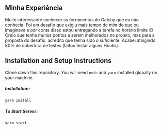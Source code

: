 ## Minha Experiência

Muito interessante conhecer as ferramentas do Gatsby que eu não conhecia.
Foi um desafio que exigiu mais tempo de mim do que eu imaginava e por conta disso estou entregando a tarefa no horário limite :D
Creio que tenha muitos pontos a serem melhorados no projeto, mas para a proposta do desafio, acredito que tenha sido o suficiente.
Acabei atingindo 80% de cobertura de testes (faltou testar alguns Hooks).

## Installation and Setup Instructions
 

Clone down this repository. You will need `node` and `yarn` installed globally on your machine.  

##### Installation:

```bash
yarn install
```

##### To Start Server:

```bash
yarn start
```
